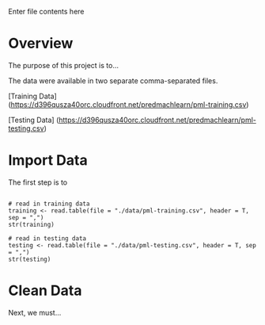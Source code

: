 Enter file contents here
# Overview
The purpose of this project is to...

The data were available in two separate comma-separated files.

[Training Data] (https://d396qusza40orc.cloudfront.net/predmachlearn/pml-training.csv)

[Testing Data] (https://d396qusza40orc.cloudfront.net/predmachlearn/pml-testing.csv)

# Import Data
The first step is to

```

# read in training data 
training <- read.table(file = "./data/pml-training.csv", header = T, sep = ",")
str(training)

# read in testing data
testing <- read.table(file = "./data/pml-testing.csv", header = T, sep = ",")
str(testing)

```


# Clean Data
Next, we must...


